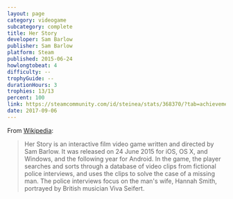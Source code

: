 ```yaml
---
layout: page
category: videogame
subcategory: complete
title: Her Story
developer: Sam Barlow
publisher: Sam Barlow
platform: Steam
published: 2015-06-24
howlongtobeat: 4
difficulty: --
trophyGuide: --
durationHours: 3
trophies: 13/13
percent: 100
link: https://steamcommunity.com/id/steinea/stats/368370/?tab=achievements
date: 2017-09-06
---
```


From [Wikipedia](https://en.wikipedia.org/wiki/Her_Story_(video_game)):

> Her Story is an interactive film video game written and directed by Sam Barlow. It was released on 24 June 2015 for iOS, OS X, and Windows, and the following year for Android. In the game, the player searches and sorts through a database of video clips from fictional police interviews, and uses the clips to solve the case of a missing man. The police interviews focus on the man's wife, Hannah Smith, portrayed by British musician Viva Seifert.
